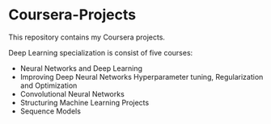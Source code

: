 # Coursera-Projects
This repository contains my Coursera projects.

Deep Learning specialization is consist of five courses:
- Neural Networks and Deep Learning
- Improving Deep Neural Networks Hyperparameter tuning, Regularization and Optimization
- Convolutional Neural Networks
- Structuring Machine Learning Projects
- Sequence Models
